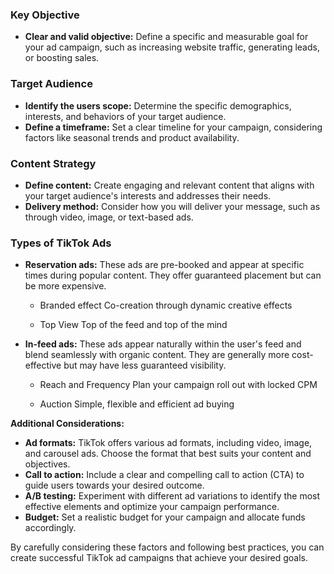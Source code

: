 ### Key Objective

- **Clear and valid objective:** Define a specific and measurable goal for your ad campaign, such as increasing website traffic, generating leads, or boosting sales.

### Target Audience

- **Identify the users scope:** Determine the specific demographics, interests, and behaviors of your target audience.
- **Define a timeframe:** Set a clear timeline for your campaign, considering factors like seasonal trends and product availability.

### Content Strategy

- **Define content:** Create engaging and relevant content that aligns with your target audience's interests and addresses their needs.
- **Delivery method:** Consider how you will deliver your message, such as through video, image, or text-based ads.

### Types of TikTok Ads

- **Reservation ads:** These ads are pre-booked and appear at specific times during popular content. They offer guaranteed placement but can be more expensive.
  
	- Branded effect 
		Co-creation through dynamic creative effects
		
	- Top View
		Top of the feed and top of the mind
		
		
- **In-feed ads:** These ads appear naturally within the user's feed and blend seamlessly with organic content. They are generally more cost-effective but may have less guaranteed visibility.
  
	- Reach and Frequency
		Plan your campaign roll out with locked CPM
		
	- Auction
		Simple, flexible and efficient ad buying
		

**Additional Considerations:**

- **Ad formats:** TikTok offers various ad formats, including video, image, and carousel ads. Choose the format that best suits your content and objectives.
- **Call to action:** Include a clear and compelling call to action (CTA) to guide users towards your desired outcome.
- **A/B testing:** Experiment with different ad variations to identify the most effective elements and optimize your campaign performance.
- **Budget:** Set a realistic budget for your campaign and allocate funds accordingly.

By carefully considering these factors and following best practices, you can create successful TikTok ad campaigns that achieve your desired goals.
